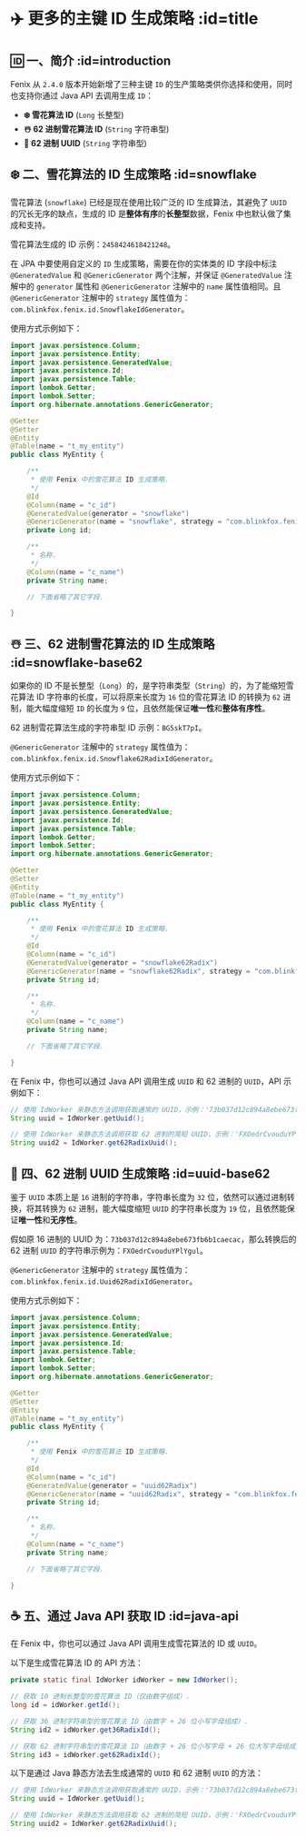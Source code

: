 # ✈️ 更多的主键 ID 生成策略 :id=title

## 🆔 一、简介 :id=introduction

Fenix 从 `2.4.0` 版本开始新增了三种主键 `ID` 的生产策略类供你选择和使用，同时也支持你通过 Java API 去调用生成 `ID`：

- **❄️ 雪花算法 ID** (`Long` 长整型)
- **☃️ 62 进制雪花算法 ID** (`String` 字符串型)
- **🌟 62 进制 UUID** (`String` 字符串型)

## ❄️ 二、雪花算法的 ID 生成策略 :id=snowflake

雪花算法 (`snowflake`) 已经是现在使用比较广泛的 ID 生成算法，其避免了 `UUID` 的冗长无序的缺点，生成的 ID 是**整体有序**的**长整型**数据，Fenix 中也默认做了集成和支持。

雪花算法生成的 ID 示例：`2458424618421248`。

在 JPA 中要使用自定义的 `ID` 生成策略，需要在你的实体类的 ID 字段中标注 `@GeneratedValue` 和 `@GenericGenerator` 两个注解，并保证 `@GeneratedValue` 注解中的 `generator` 属性和 `@GenericGenerator` 注解中的 `name` 属性值相同。且  `@GenericGenerator` 注解中的 `strategy` 属性值为：`com.blinkfox.fenix.id.SnowflakeIdGenerator`。

使用方式示例如下：

```java
import javax.persistence.Column;
import javax.persistence.Entity;
import javax.persistence.GeneratedValue;
import javax.persistence.Id;
import javax.persistence.Table;
import lombok.Getter;
import lombok.Setter;
import org.hibernate.annotations.GenericGenerator;

@Getter
@Setter
@Entity
@Table(name = "t_my_entity")
public class MyEntity {

    /**
     * 使用 Fenix 中的雪花算法 ID 生成策略.
     */
    @Id
    @Column(name = "c_id")
    @GeneratedValue(generator = "snowflake")
    @GenericGenerator(name = "snowflake", strategy = "com.blinkfox.fenix.id.SnowflakeIdGenerator")
    private Long id;

    /**
     * 名称.
     */
    @Column(name = "c_name")
    private String name;

    // 下面省略了其它字段.

}
```

## ☃️ 三、62 进制雪花算法的 ID 生成策略 :id=snowflake-base62

如果你的 ID 不是长整型（`Long`）的，是字符串类型（`String`）的，为了能缩短雪花算法 ID 字符串的长度，可以将原来长度为 `16` 位的雪花算法 ID 的转换为 `62` 进制，能大幅度缩短 `ID` 的长度为 `9` 位，且依然能保证**唯一性**和**整体有序性**。

62 进制雪花算法生成的字符串型 ID 示例：`BG5skT7pI`。

`@GenericGenerator` 注解中的 `strategy` 属性值为：`com.blinkfox.fenix.id.Snowflake62RadixIdGenerator`。

使用方式示例如下：

```java
import javax.persistence.Column;
import javax.persistence.Entity;
import javax.persistence.GeneratedValue;
import javax.persistence.Id;
import javax.persistence.Table;
import lombok.Getter;
import lombok.Setter;
import org.hibernate.annotations.GenericGenerator;

@Getter
@Setter
@Entity
@Table(name = "t_my_entity")
public class MyEntity {

    /**
     * 使用 Fenix 中的雪花算法 ID 生成策略.
     */
    @Id
    @Column(name = "c_id")
    @GeneratedValue(generator = "snowflake62Radix")
    @GenericGenerator(name = "snowflake62Radix", strategy = "com.blinkfox.fenix.id.Snowflake62RadixIdGenerator")
    private String id;

    /**
     * 名称.
     */
    @Column(name = "c_name")
    private String name;

    // 下面省略了其它字段.

}
```

在 Fenix 中，你也可以通过 Java API 调用生成 `UUID` 和 62 进制的 `UUID`，API 示例如下：

```java
// 使用 IdWorker 来静态方法调用获取通常的 UUID，示例：'73b037d12c894a8ebe673fb6b1caecac'.
String uuid = IdWorker.getUuid();

// 使用 IdWorker 来静态方法调用获取 62 进制的简短 UUID，示例：'FXOedrCvouduYPlYgul'.
String uuid2 = IdWorker.get62RadixUuid();
```

## 🌟 四、62 进制 UUID 生成策略 :id=uuid-base62

鉴于 `UUID` 本质上是 `16` 进制的字符串，字符串长度为 `32` 位，依然可以通过进制转换，将其转换为 `62` 进制，能大幅度缩短 `UUID` 的字符串长度为 `19` 位，且依然能保证**唯一性**和**无序性**。

假如原 16 进制的 UUID 为：`73b037d12c894a8ebe673fb6b1caecac`，那么转换后的 62 进制 `UUID` 的字符串示例为：`FXOedrCvouduYPlYgul`。

`@GenericGenerator` 注解中的 `strategy` 属性值为：`com.blinkfox.fenix.id.Uuid62RadixIdGenerator`。

使用方式示例如下：

```java
import javax.persistence.Column;
import javax.persistence.Entity;
import javax.persistence.GeneratedValue;
import javax.persistence.Id;
import javax.persistence.Table;
import lombok.Getter;
import lombok.Setter;
import org.hibernate.annotations.GenericGenerator;

@Getter
@Setter
@Entity
@Table(name = "t_my_entity")
public class MyEntity {

    /**
     * 使用 Fenix 中的雪花算法 ID 生成策略.
     */
    @Id
    @Column(name = "c_id")
    @GeneratedValue(generator = "uuid62Radix")
    @GenericGenerator(name = "uuid62Radix", strategy = "com.blinkfox.fenix.id.Uuid62RadixIdGenerator")
    private String id;

    /**
     * 名称.
     */
    @Column(name = "c_name")
    private String name;

    // 下面省略了其它字段.

}
```

## ☕ 五、通过 Java API 获取 ID :id=java-api

在 Fenix 中，你也可以通过 Java API 调用生成雪花算法的 ID 或 `UUID`。

以下是生成雪花算法 ID 的 API 方法：

```java
private static final IdWorker idWorker = new IdWorker();

// 获取 10 进制长整型的雪花算法 ID（仅由数字组成）.
long id = idWorker.getId();

// 获取 36 进制字符串型的雪花算法 ID（由数字 + 26 位小写字母组成）.
String id2 = idWorker.get36RadixId();

// 获取 62 进制字符串型的雪花算法 ID（由数字 + 26 位小写字母 + 26 位大写字母组成）.
String id3 = idWorker.get62RadixId();
```

以下是通过 Java 静态方法去生成通常的 `UUID` 和 62 进制 `UUID` 的方法：

```java
// 使用 IdWorker 来静态方法调用获取通常的 UUID，示例：'73b037d12c894a8ebe673fb6b1caecac'.
String uuid = IdWorker.getUuid();

// 使用 IdWorker 来静态方法调用获取 62 进制的简短 UUID，示例：'FXOedrCvouduYPlYgul'.
String uuid2 = IdWorker.get62RadixUuid();
```
